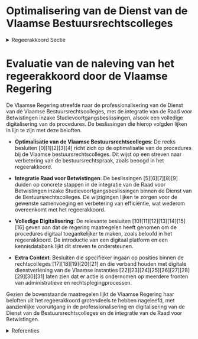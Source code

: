 # Optimalisering van de Dienst van de Vlaamse Bestuursrechtscolleges

<details>
        <summary>Regeerakkoord Sectie </summary>
        <p>3.5.1 Optimalisering van de Dienst van de Vlaamse Bestuursrechtscolleges De Dienst van de Vlaamse Bestuurs rechts-colleges wordt verder geprofessionaliseerd tot één Vlaamse Bestuursraad. We inte-greren de Raad voor Betwistingen inzake Studievoortgangs beslissingen in de Dienst van de Vlaamse Bestuursrechtscolleges, onder de voorwaarde dat dit efficiënt kan gebeuren en dezelfde kwaliteit en rechtsze-kerheid, kan gegarandeerd worden. We zorgen ervoor dat de procedures bij de Dienst van de Vlaamse Bestuurs rechts-colleges binnen afzienbare tijd volledig digitaal kunnen worden gevoerd. </p>
        </details> 

# Evaluatie van de naleving van het regeerakkoord door de Vlaamse Regering

De Vlaamse Regering streefde naar de professionalisering van de Dienst van de Vlaamse Bestuursrechtscolleges, met de integratie van de Raad voor Betwistingen inzake Studievoortgangsbeslissingen, alsook een volledige digitalisering van de procedures. De beslissingen die hierop volgden lijken in lijn te zijn met deze beloften.

- **Optimalisatie van de Vlaamse Bestuursrechtscolleges**: De reeks besluiten \[0\]\[1\]\[2\]\[3\]\[4\] richt zich op de optimalisatie van de procedures bij de Vlaamse bestuursrechtscolleges. Dit wijst op een streven naar verbetering van de bestuursrechtspraak, zoals beoogd in het regeerakkoord.

- **Integratie Raad voor Betwistingen**: De beslissingen \[5\]\[6\]\[7\]\[8\]\[9\] duiden op concrete stappen in de integratie van de Raad voor Betwistingen inzake Studievoortgangsbeslissingen binnen de Dienst van de Bestuursrechtscolleges. De wijzigingen lijken te zorgen voor de gewenste samenvoeging en verbetering van efficiëntie, wat wederom overeenkomt met het regeerakkoord.

- **Volledige Digitalisering**: De relevante besluiten \[10\]\[11\]\[12\]\[13\]\[14\]\[15\]\[16\] geven aan dat de regering maatregelen heeft genomen om de procedures digitaal toegankelijker te maken, zoals beloofd in het regeerakkoord. De introductie van een digitaal platform en een kennisdatabank lijkt dit streven te ondersteunen.

- **Extra Context**: Besluiten die specifieker ingaan op posities binnen de rechtscolleges \[17\]\[18\]\[19\]\[20\]\[21\] en die verband houden met digitale dienstverlening van de Vlaamse instanties \[22\]\[23\]\[24\]\[25\]\[26\]\[27\]\[28\]\[29\]\[30\]\[31\] laten zien dat er actie is ondernomen op meerdere fronten van administratieve en rechtsplegingprocessen.

Gezien de bovenstaande maatregelen lijkt de Vlaamse Regering haar beloften uit het regeerakkoord grotendeels te hebben nageleefd, met aanzienlijke vooruitgang in de professionalisering en digitalisering van de Dienst van de Bestuursrechtscolleges en de integratie van de Raad voor Betwistingen.

<details>
        <summary> Referenties</summary>
        
**[\[0\]](https://beslissingenvlaamseregering.vlaanderen.be/?search=Optimalisatie%20procedures%20Vlaamse%20bestuursrechtscolleges&dateOption=select&startDate=2020-11-27T09%3A00%3A00Z&endDate=2020-11-27T09%3A00%3A00Z)** : **(2020-11-27)** Optimalisatie procedures Vlaamse bestuursrechtscolleges 

**[\[1\]](https://beslissingenvlaamseregering.vlaanderen.be/?search=Optimalisatie%20procedures%20Vlaamse%20bestuursrechtscolleges%3A%20wijzigingsdecreet&dateOption=select&startDate=2021-01-22T09%3A00%3A00Z&endDate=2021-01-22T09%3A00%3A00Z)** : **(2021-01-22)** Optimalisatie procedures Vlaamse bestuursrechtscolleges: wijzigingsdecreet 

**[\[2\]](https://beslissingenvlaamseregering.vlaanderen.be/?search=Optimalisatie%20procedures%20Vlaamse%20bestuursrechtscolleges%3A%20wijzigingsdecreet&dateOption=select&startDate=2021-03-05T09%3A00%3A00Z&endDate=2021-03-05T09%3A00%3A00Z)** : **(2021-03-05)** Optimalisatie procedures Vlaamse bestuursrechtscolleges: wijzigingsdecreet 

**[\[3\]](https://beslissingenvlaamseregering.vlaanderen.be/?search=Optimalisatie%20procedures%20Vlaamse%20bestuursrechtscolleges%3A%20wijzigingsdecreet&dateOption=select&startDate=2021-05-21T08%3A00%3A00Z&endDate=2021-05-21T08%3A00%3A00Z)** : **(2021-05-21)** Optimalisatie procedures Vlaamse bestuursrechtscolleges: wijzigingsdecreet 

**[\[4\]](https://beslissingenvlaamseregering.vlaanderen.be/?search=Opitmalisatie%20procedures%20Vlaamse%20bestuursrechtscolleges%3A%20wijzigingsbesluit&dateOption=select&startDate=2021-10-29T09%3A15%3A00Z&endDate=2021-10-29T09%3A15%3A00Z)** : **(2021-10-29)** Opitmalisatie procedures Vlaamse bestuursrechtscolleges: wijzigingsbesluit 

**[\[5\]](https://beslissingenvlaamseregering.vlaanderen.be/?search=Dienst%20Bestuursrechtscolleges%3A%20inkanteling%20Raad%20voor%20betwistingen%20studievoortgangsbeslissingen%20en%20rechtspositieregeling%20bestuursrechters&dateOption=select&startDate=2022-11-25T11%3A00%3A00Z&endDate=2022-11-25T11%3A00%3A00Z)** : **(2022-11-25)** Dienst Bestuursrechtscolleges: inkanteling Raad voor betwistingen studievoortgangsbeslissingen en rechtspositieregeling bestuursrechters 

**[\[6\]](https://beslissingenvlaamseregering.vlaanderen.be/?search=Dienst%20Bestuursrechtscolleges%3A%20inkanteling%20Raad%20voor%20betwistingen%20studievoortgangsbeslissingen%20en%20rechtspositieregeling%20bestuursrechters&dateOption=select&startDate=2022-07-15T08%3A00%3A00Z&endDate=2022-07-15T08%3A00%3A00Z)** : **(2022-07-15)** Dienst Bestuursrechtscolleges: inkanteling Raad voor betwistingen studievoortgangsbeslissingen en rechtspositieregeling bestuursrechters 

**[\[7\]](https://beslissingenvlaamseregering.vlaanderen.be/?search=Dienst%20Bestuursrechtscolleges%3A%20inkanteling%20Raad%20voor%20betwistingen%20studievoortgangsbeslissingen%20en%20rechtspositieregeling%20bestuursrechters&dateOption=select&startDate=2023-03-17T09%3A00%3A00Z&endDate=2023-03-17T09%3A00%3A00Z)** : **(2023-03-17)** Dienst Bestuursrechtscolleges: inkanteling Raad voor betwistingen studievoortgangsbeslissingen en rechtspositieregeling bestuursrechters 

**[\[8\]](https://beslissingenvlaamseregering.vlaanderen.be/?search=Inkanteling%20Raad%20voor%20betwistingen%20van%20studievoortgangsbeslissingen%20in%20Dienst%20van%20de%20Bestuursrechtscolleges%20%28DBRC%29%3A%20overdracht%20secretarissen&dateOption=select&startDate=2023-05-12T08%3A00%3A00Z&endDate=2023-05-12T08%3A00%3A00Z)** : **(2023-05-12)** Inkanteling Raad voor betwistingen van studievoortgangsbeslissingen in Dienst van de Bestuursrechtscolleges (DBRC): overdracht secretarissen 

**[\[9\]](https://beslissingenvlaamseregering.vlaanderen.be/?search=Inkanteling%20Raad%20voor%20betwistingen%20van%20studievoortgangsbeslissingen%20in%20Dienst%20van%20de%20Bestuursrechtscolleges%20%28DBRC%29%3A%20overdracht%20secretarissen&dateOption=select&startDate=2022-12-23T09%3A00%3A00Z&endDate=2022-12-23T09%3A00%3A00Z)** : **(2022-12-23)** Inkanteling Raad voor betwistingen van studievoortgangsbeslissingen in Dienst van de Bestuursrechtscolleges (DBRC): overdracht secretarissen 

**[\[10\]](https://beslissingenvlaamseregering.vlaanderen.be/?search=Wijzigingsdecreet%20Vlaamse%20bestuursrechtscolleges%3A%20digitale%20procesvoering&dateOption=select&startDate=2023-06-02T08%3A00%3A00Z&endDate=2023-06-02T08%3A00%3A00Z)** : **(2023-06-02)** Wijzigingsdecreet Vlaamse bestuursrechtscolleges: digitale procesvoering 

**[\[11\]](https://beslissingenvlaamseregering.vlaanderen.be/?search=Wijzigingsdecreet%20organisatie%20en%20rechtspleging%20Vlaamse%20bestuursrechtscolleges%3A%20digitale%20procesvoering&dateOption=select&startDate=2023-09-08T08%3A00%3A00Z&endDate=2023-09-08T08%3A00%3A00Z)** : **(2023-09-08)** Wijzigingsdecreet organisatie en rechtspleging Vlaamse bestuursrechtscolleges: digitale procesvoering 

**[\[12\]](https://beslissingenvlaamseregering.vlaanderen.be/?search=Wijzigingsdecreet%20Vlaamse%20bestuursrechtscolleges%3A%20digitale%20procesvoering&dateOption=select&startDate=2023-03-10T09%3A00%3A00Z&endDate=2023-03-10T09%3A00%3A00Z)** : **(2023-03-10)** Wijzigingsdecreet Vlaamse bestuursrechtscolleges: digitale procesvoering 

**[\[13\]](https://beslissingenvlaamseregering.vlaanderen.be/?search=Plan%20Vlaamse%20Veerkracht%3A%20Digitalisering%20Dienst%20van%20de%20Vlaamse%20Bestuursrechtscolleges&dateOption=select&startDate=2021-10-29T09%3A15%3A00Z&endDate=2021-10-29T09%3A15%3A00Z)** : **(2021-10-29)** Plan Vlaamse Veerkracht: Digitalisering Dienst van de Vlaamse Bestuursrechtscolleges 

**[\[14\]](https://beslissingenvlaamseregering.vlaanderen.be/?search=Digitaal%20loket%20Dienst%20van%20de%20Bestuursrechtscolleges%3A%20wijzigingsbesluit&dateOption=select&startDate=2021-02-05T09%3A00%3A00Z&endDate=2021-02-05T09%3A00%3A00Z)** : **(2021-02-05)** Digitaal loket Dienst van de Bestuursrechtscolleges: wijzigingsbesluit 

**[\[15\]](https://beslissingenvlaamseregering.vlaanderen.be/?search=Digitaal%20loket%20Vlaamse%20Bestuursrechtscolleges%3A%20wijzigingsbesluit&dateOption=select&startDate=2020-12-04T09%3A00%3A00Z&endDate=2020-12-04T09%3A00%3A00Z)** : **(2020-12-04)** Digitaal loket Vlaamse Bestuursrechtscolleges: wijzigingsbesluit 

**[\[16\]](https://beslissingenvlaamseregering.vlaanderen.be/?search=Bekrachting%20en%20afkondiging%20wijzigingsdecreet%20organisatie%20en%20rechtspleging%20Vlaamse%20bestuursrechtscolleges%3A%20digitale%20procesvoering&dateOption=select&startDate=2023-11-23T16%3A00%3A00Z&endDate=2023-11-23T16%3A00%3A00Z)** : **(2023-11-23)** Bekrachting en afkondiging wijzigingsdecreet organisatie en rechtspleging Vlaamse bestuursrechtscolleges: digitale procesvoering 

**[\[17\]](https://beslissingenvlaamseregering.vlaanderen.be/?search=Raad%20voor%20Betwistingen%20van%20Studievoortgangsbeslissingen%3A%20regularisatiemogelijkheid%20verzoekschrift%3A%20wijzigingsbesluit&dateOption=select&startDate=2023-12-15T09%3A00%3A00Z&endDate=2023-12-15T09%3A00%3A00Z)** : **(2023-12-15)** Raad voor Betwistingen van Studievoortgangsbeslissingen: regularisatiemogelijkheid verzoekschrift: wijzigingsbesluit 

**[\[18\]](https://beslissingenvlaamseregering.vlaanderen.be/?search=Raad%20voor%20betwistingen%20studievoortgangsbeslissingen%3A%20aanstelling%20%28plaatsvervangend%29%20voorzitter&dateOption=select&startDate=2020-05-08T08%3A00%3A00Z&endDate=2020-05-08T08%3A00%3A00Z)** : **(2020-05-08)** Raad voor betwistingen studievoortgangsbeslissingen: aanstelling (plaatsvervangend) voorzitter 

**[\[19\]](https://beslissingenvlaamseregering.vlaanderen.be/?search=Raad%20voor%20betwistingen%20van%20studievoortgangsbeslissingen%3A%20herbenoeming%20plaatsvervangende%20bijzitters&dateOption=select&startDate=2020-05-29T08%3A00%3A00Z&endDate=2020-05-29T08%3A00%3A00Z)** : **(2020-05-29)** Raad voor betwistingen van studievoortgangsbeslissingen: herbenoeming plaatsvervangende bijzitters 

**[\[20\]](https://beslissingenvlaamseregering.vlaanderen.be/?search=Vacantverklaring%20vijf%20functies%20van%20bijzitter%20bij%20de%20Raad%20voor%20Betwistingen%20van%20studievoortgangsbeslissingen&dateOption=select&startDate=2023-10-27T08%3A00%3A00Z&endDate=2023-10-27T08%3A00%3A00Z)** : **(2023-10-27)** Vacantverklaring vijf functies van bijzitter bij de Raad voor Betwistingen van studievoortgangsbeslissingen 

**[\[21\]](https://beslissingenvlaamseregering.vlaanderen.be/?search=Raad%20voor%20Betwistingen%20Studievoortgangsbeslissingen%3A%20vacant%20verklaring%20betrekkingen%20en%20selectiecommissie%20bestuursrechters%20en%20bijzitters&dateOption=select&startDate=2023-06-02T08%3A00%3A00Z&endDate=2023-06-02T08%3A00%3A00Z)** : **(2023-06-02)** Raad voor Betwistingen Studievoortgangsbeslissingen: vacant verklaring betrekkingen en selectiecommissie bestuursrechters en bijzitters 

**[\[22\]](https://beslissingenvlaamseregering.vlaanderen.be/?search=Versterking%20juridisch%20kader%20digitalisering%20dienstverlening%20Vlaamse%20instanties%3A%20wijzigingsdecreet&dateOption=select&startDate=2023-02-17T09%3A00%3A00Z&endDate=2023-02-17T09%3A00%3A00Z)** : **(2023-02-17)** Versterking juridisch kader digitalisering dienstverlening Vlaamse instanties: wijzigingsdecreet 

**[\[23\]](https://beslissingenvlaamseregering.vlaanderen.be/?search=Versterking%20juridisch%20kader%20digitalisering%20dienstverlening%20Vlaamse%20instanties%3A%20wijzigingsdecreet&dateOption=select&startDate=2022-12-23T09%3A00%3A00Z&endDate=2022-12-23T09%3A00%3A00Z)** : **(2022-12-23)** Versterking juridisch kader digitalisering dienstverlening Vlaamse instanties: wijzigingsdecreet 

**[\[24\]](https://beslissingenvlaamseregering.vlaanderen.be/?search=Verkorte%20procedure%20rechtspleging%20schorsingsvorderingen%20bij%20de%20Raad%20voor%20Vergunningsbetwistingen&dateOption=select&startDate=2020-10-30T09%3A00%3A00Z&endDate=2020-10-30T09%3A00%3A00Z)** : **(2020-10-30)** Verkorte procedure rechtspleging schorsingsvorderingen bij de Raad voor Vergunningsbetwistingen 

**[\[25\]](https://beslissingenvlaamseregering.vlaanderen.be/?search=Versterking%20juridisch%20kader%20digitalisering%20dienstverlening%20Vlaamse%20instanties%3A%20wijzigingsdecreet&dateOption=select&startDate=2023-06-23T08%3A00%3A00Z&endDate=2023-06-23T08%3A00%3A00Z)** : **(2023-06-23)** Versterking juridisch kader digitalisering dienstverlening Vlaamse instanties: wijzigingsdecreet 

**[\[26\]](https://beslissingenvlaamseregering.vlaanderen.be/?search=Uitbreiding%20bevoegdheid%20Raad%20voor%20Vergunningsbetwistingen%3A%20voorontwerp%20van%20wijzigingsdecreet&dateOption=select&startDate=2022-11-18T09%3A00%3A00Z&endDate=2022-11-18T09%3A00%3A00Z)** : **(2022-11-18)** Uitbreiding bevoegdheid Raad voor Vergunningsbetwistingen: voorontwerp van wijzigingsdecreet 

**[\[27\]](https://beslissingenvlaamseregering.vlaanderen.be/?search=Uitbreiding%20bevoegdheid%20Raad%20voor%20Vergunningsbetwistingen%3A%20ontwerp%20van%20wijzigingsdecreet&dateOption=select&startDate=2023-05-26T08%3A00%3A00Z&endDate=2023-05-26T08%3A00%3A00Z)** : **(2023-05-26)** Uitbreiding bevoegdheid Raad voor Vergunningsbetwistingen: ontwerp van wijzigingsdecreet 

**[\[28\]](https://beslissingenvlaamseregering.vlaanderen.be/?search=Versterking%20juridisch%20kader%20digitalisering%20dienstverlening%20Vlaamse%20instanties%3A%20wijzigingsdecreet&dateOption=select&startDate=2023-04-21T08%3A00%3A00Z&endDate=2023-04-21T08%3A00%3A00Z)** : **(2023-04-21)** Versterking juridisch kader digitalisering dienstverlening Vlaamse instanties: wijzigingsdecreet 

**[\[29\]](https://beslissingenvlaamseregering.vlaanderen.be/?search=Verkorte%20procedure%20bij%20sommige%20schorsingsvorderingen%20Raad%20voor%20Vergunningsbetwistingen%3A%20wijzigingsbesluit&dateOption=select&startDate=2020-12-04T09%3A00%3A00Z&endDate=2020-12-04T09%3A00%3A00Z)** : **(2020-12-04)** Verkorte procedure bij sommige schorsingsvorderingen Raad voor Vergunningsbetwistingen: wijzigingsbesluit 

**[\[30\]](https://beslissingenvlaamseregering.vlaanderen.be/?search=Raad%20voor%20Vergunningsbetwistingen%3A%20benoeming%20bestuursrechter&dateOption=select&startDate=2021-04-02T08%3A00%3A00Z&endDate=2021-04-02T08%3A00%3A00Z)** : **(2021-04-02)** Raad voor Vergunningsbetwistingen: benoeming bestuursrechter 

**[\[31\]](https://beslissingenvlaamseregering.vlaanderen.be/?search=Raad%20voor%20Vergunningsbetwistingen%3A%20benoeming%20bestuursrechters&dateOption=select&startDate=2022-03-25T09%3A00%3A00Z&endDate=2022-03-25T09%3A00%3A00Z)** : **(2022-03-25)** Raad voor Vergunningsbetwistingen: benoeming bestuursrechters 
        </details> 

